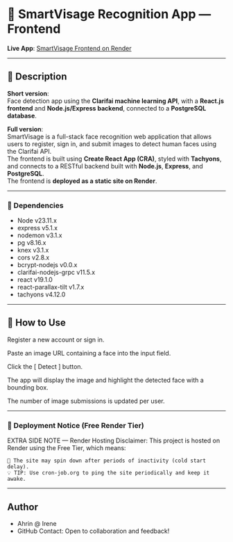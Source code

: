 # 📸 SmartVisage Recognition App — Frontend

**Live App**: [SmartVisage Frontend on Render](https://smartvisage-recognition-react.onrender.com/) 

---

## 📝 Description

**Short version**:  
Face detection app using the **Clarifai machine learning API**, with a **React.js frontend** and **Node.js/Express backend**, connected to a **PostgreSQL database**.

**Full version**:  
SmartVisage is a full-stack face recognition web application that allows users to register, sign in, and submit images to detect human faces using the Clarifai API.  
The frontend is built using **Create React App (CRA)**, styled with **Tachyons**, and connects to a RESTful backend built with **Node.js**, **Express**, and **PostgreSQL**.  
The frontend is **deployed as a static site on Render**.

---

### 📝 Dependencies
* Node v23.11.x
* express v5.1.x
* nodemon v3.1.x
* pg v8.16.x
* knex v3.1.x
* cors v2.8.x
* bcrypt-nodejs v0.0.x
* clarifai-nodejs-grpc v11.5.x
* react v19.1.0
* react-parallax-tilt v1.7.x
* tachyons v4.12.0

---

## 👣 How to Use
Register a new account or sign in.

Paste an image URL containing a face into the input field.

Click the [ Detect ] button.

The app will display the image and highlight the detected face with a bounding box.

The number of image submissions is updated per user.

---


### 📌 Deployment Notice (Free Render Tier)
EXTRA SIDE NOTE — Render Hosting Disclaimer:
This project is hosted on Render using the Free Tier, which means:

```
🔄 The site may spin down after periods of inactivity (cold start delay).
💡 TIP: Use cron-job.org to ping the site periodically and keep it awake.
```
---


## Author

- Ahrin @ Irene
- GitHub
Contact: Open to collaboration and feedback!